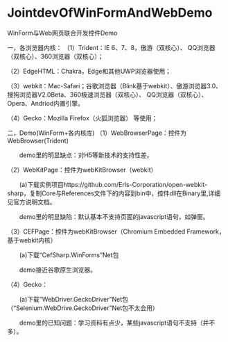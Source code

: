 # JointdevOfWinFormAndWebDemo
WinForm与Web网页联合开发控件Demo

一，各浏览器内核：
（1）Trident：IE 6、7、8，傲游（双核心）、 QQ浏览器（双核心）、360浏览器（双核心）；

（2）EdgeHTML：Chakra，Edge和其他UWP浏览器使用；

（3）webkit：Mac-Safari；谷歌浏览器（Blink基于webkit）、傲游浏览器3.0、搜狗浏览器V2.0Beta、360极速浏览器（双核心）、 QQ浏览器（双核心）、Opera、Andriod内置引擎。

（4）Gecko：Mozilla Firefox（火狐浏览器） 等使用；

二，Demo(WinForm+各内核库)
（1）WebBrowserPage：控件为WebBrowser(Trident)

　　demo里的明显缺点：对H5等新技术的支持性差。

（2）WebKitPage：控件为webKitBrowser（webkit）

　　(a)下载实例项目https://github.com/Erls-Corporation/open-webkit-sharp，复制Core与References文件下的内容到bin中，控件dll在Binary里,详细见官方说明文档。

　　demo里的明显缺陷：默认基本不支持页面的javascript语句，如弹窗。

（3）CEFPage：控件为webKitBrowser（Chromium Embedded Framework，基于webkit内核）

　　(a)下载“CefSharp.WinForms”Net包

　　demo接近谷歌原生浏览器。

（4）Gecko：

　　(a)下载"WebDriver.GeckoDriver"Net包（“Selenium.WebDrive.GeckoDriver”Net包不太会用）

　　demo里的已知问题：学习资料有点少，某些javascript语句不支持（并不多）。
